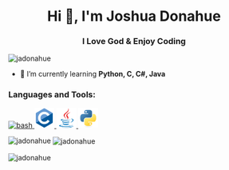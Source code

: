 <h1 align="center">Hi 👋, I'm Joshua Donahue</h1>
<h3 align="center">I Love God & Enjoy Coding</h3>

<p align="left"> <img src="https://komarev.com/ghpvc/?username=jadonahue&label=Profile%20views&color=0e75b6&style=flat" alt="jadonahue" /> </p>

- 🌱 I’m currently learning **Python, C, C#, Java**

<h3 align="left">Languages and Tools:</h3>
<p align="left"> <a href="https://www.gnu.org/software/bash/" target="_blank" rel="noreferrer"> <img src="https://www.vectorlogo.zone/logos/gnu_bash/gnu_bash-icon.svg" alt="bash" width="40" height="40"/> </a> <a href="https://www.cprogramming.com/" target="_blank" rel="noreferrer"> <img src="https://raw.githubusercontent.com/devicons/devicon/master/icons/c/c-original.svg" alt="c" width="40" height="40"/> </a> <a href="https://www.java.com" target="_blank" rel="noreferrer"> <img src="https://raw.githubusercontent.com/devicons/devicon/master/icons/java/java-original.svg" alt="java" width="40" height="40"/> </a> <a href="https://www.python.org" target="_blank" rel="noreferrer"> <img src="https://raw.githubusercontent.com/devicons/devicon/master/icons/python/python-original.svg" alt="python" width="40" height="40"/> </a> </p>

<p><img align="left" src="https://github-readme-stats.vercel.app/api/top-langs?username=jadonahue&show_icons=true&theme=dark&locale=en&layout=compact" alt="jadonahue" /></p>

<p>&nbsp;<img align="center" src="https://github-readme-stats.vercel.app/api?username=jadonahue&show_icons=true&theme=dark&locale=en" alt="jadonahue" /></p>

<p><img align="center" src="https://github-readme-streak-stats.herokuapp.com/?user=jadonahue&theme=dark" alt="jadonahue" /></p>
